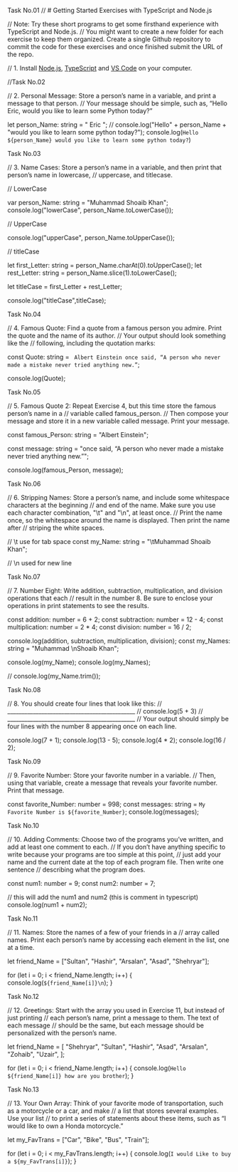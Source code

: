 Task No.01
// # Getting Started Exercises with TypeScript and Node.js

// Note: Try these short programs to get some firsthand experience with TypeScript and Node.js.
// You might want to create a new folder for each exercise to keep them organized. Create a single Github repository to commit the code for these exercises and once finished submit the URL of the repo.

// 1. Install [Node.js](https://nodejs.org/en/), [TypeScript](https://www.typescriptlang.org/download)  and [VS Code](https://code.visualstudio.com/) on your computer.

//Task No.02

// 2. Personal Message: Store a person’s name in a variable, and print a message to that person.
//  Your message should be simple, such as, “Hello Eric, would you like to learn some Python today?”


let person_Name: string = " Eric ";
// console.log("Hello" + person_Name + "would you like to learn some python today?");
console.log(`Hello ${person_Name} would you like to learn some python today?`)

Task No.03

// 3. Name Cases: Store a person’s name in a variable, and then print that person’s name in lowercase, 
// uppercase, and titlecase.

// LowerCase

var person_Name: string = "Muhammad Shoaib Khan";
console.log("lowerCase", person_Name.toLowerCase());

// UpperCase

console.log("upperCase", person_Name.toUpperCase());

// titleCase

let first_Letter: string = person_Name.charAt(0).toUpperCase();
let rest_Letter: string = person_Name.slice(1).toLowerCase();

let titleCase = first_Letter  + rest_Letter;

console.log("titleCase",titleCase);

Task No.04

// 4. Famous Quote: Find a quote from a famous person you admire. Print the quote and the name of its author.
// Your output should look something like the
// following, including the quotation marks:

const Quote: string = ` Albert Einstein once said, “A person who never made a mistake never tried anything new.”`;

console.log(Quote);

Task No.05

// 5. Famous Quote 2: Repeat Exercise 4, but this time store the famous person’s name in a
// variable called famous_person.
// Then compose your message and store it in a new variable called message. Print your message.

const famous_Person: string = "Albert Einstein";

const message: string =
  "once said, “A person who never made a mistake never tried anything new.”";

console.log(famous_Person, message);

Task No.06

// 6. Stripping Names: Store a person’s name, and include some whitespace characters at the beginning
// and end of the name. Make sure you use each character combination, "\t" and "\n", at least once.
//  Print the name once, so the whitespace around the name is displayed. Then print the name after
//  striping the white spaces.

// \t use for tab space
const my_Name: string = "\tMuhammad Shoaib Khan";

// \n used for new line

Task No.07

// 7. Number Eight: Write addition, subtraction, multiplication, and division operations that each
// result in the number 8. Be sure to enclose your operations in print statements to see the results.

const addition: number = 6 + 2;
const subtraction: number = 12 - 4;
const multiplication: number = 2 * 4;
const division: number = 16 / 2;

console.log(addition, subtraction, multiplication, division);
const my_Names: string = "Muhammad \nShoaib Khan";

console.log(my_Name);
console.log(my_Names);

// console.log(my_Name.trim());

Task No.08


// 8. You should create four lines that look like this:
// _____________________________________________
// console.log(5 + 3)
// _____________________________________________
// Your output should simply be four lines with the number 8 appearing once on each line.

console.log(7 + 1);
console.log(13 - 5);
console.log(4 * 2);
console.log(16 / 2);

Task No.09


// 9. Favorite Number: Store your favorite number in a variable.
// Then, using that variable, create a message that reveals your favorite number. Print that message.

const favorite_Number: number = 998;
const messages: string = `My Favorite Number is ${favorite_Number}`;
console.log(messages);

Task No.10


// 10. Adding Comments: Choose two of the programs you’ve written, and add at least one comment to each.
//  If you don’t have anything specific to write because your programs are too simple at this point,
//  just add your name and the current date at the top of each program file. Then write one sentence
// describing what the program does.

const num1: number = 9;
const num2: number = 7;

// this will add the num1 and num2 (this is comment in typescript)
console.log(num1 + num2);

Task No.11


// 11. Names: Store the names of a few of your friends in a
//  array called names. Print each person’s name by accessing each element in the list, one at a time.

let friend_Name = ["Sultan", "Hashir", "Arsalan", "Asad", "Shehryar"];

for (let i = 0; i < friend_Name.length; i++) {
  console.log(`${friend_Name[i]}\n`);
}

Task No.12

// 12. Greetings: Start with the array you used in Exercise 11, but instead of just printing
// each person’s name, print a message to them. The text of each message
// should be the same, but each message should be personalized with the person’s name.

let friend_Name = [
  "Shehryar",
  "Sultan",
  "Hashir",
  "Asad",
  "Arsalan",
  "Zohaib",
  "Uzair",
];

for (let i = 0; i < friend_Name.length; i++) {
  console.log(`Hello ${friend_Name[i]} how are you brother`);
}

Task No.13


// 13. Your Own Array: Think of your favorite mode of transportation, such as a motorcycle or a car, and make
//  a list that stores several examples. Use your list
// to print a series of statements about these items, such as “I would like to own a Honda motorcycle.”

let my_FavTrans = ["Car", "Bike", "Bus", "Train"];

for (let i = 0; i < my_FavTrans.length; i++) {
  console.log(`I would Like to buy a ${my_FavTrans[i]}`);
}




